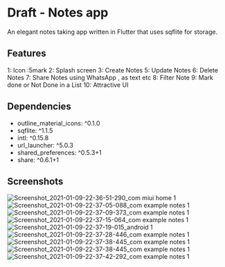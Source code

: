 # Draft - Notes app

An elegant notes taking app written in Flutter that uses sqflite for storage.

## Features
1: Icon :5mark
2: Splash screen
3: Create Notes 
5: Update Notes 
6: Delete Notes 
7: Share Notes using WhatsApp , as text etc
8: Filter Note
9: Mark done or Not Done in a List
10: Attractive UI

## Dependencies
- outline_material_icons: ^0.1.0
- sqflite: ^1.1.5
- intl: ^0.15.8
- url_launcher: ^5.0.3
- shared_preferences: ^0.5.3+1
- share: ^0.6.1+1


## Screenshots
![Screenshot_2021-01-09-22-36-51-290_com miui home 1](https://user-images.githubusercontent.com/73903186/104104802-299ea180-52cc-11eb-8011-3b1d1153085f.jpg)
![Screenshot_2021-01-09-22-37-05-088_com example notes 1](https://user-images.githubusercontent.com/73903186/104104804-2e635580-52cc-11eb-9bf4-059bab874025.jpg)
![Screenshot_2021-01-09-22-37-09-373_com example notes 1](https://user-images.githubusercontent.com/73903186/104104816-3c18db00-52cc-11eb-9146-d212333eea7e.jpg)
![Screenshot_2021-01-09-22-37-15-064_com example notes 1](https://user-images.githubusercontent.com/73903186/104104817-3cb17180-52cc-11eb-9a4f-e1f79efb410f.jpg)
![Screenshot_2021-01-09-22-37-19-015_android 1](https://user-images.githubusercontent.com/73903186/104104821-4044f880-52cc-11eb-9c28-0bde8cbc6b53.jpg)
![Screenshot_2021-01-09-22-37-28-446_com example notes 1](https://user-images.githubusercontent.com/73903186/104104825-48049d00-52cc-11eb-911f-1793dd181f76.jpg)
![Screenshot_2021-01-09-22-37-38-445_com example notes 1](https://user-images.githubusercontent.com/73903186/104104832-4e931480-52cc-11eb-8889-01545051dff9.jpg)
![Screenshot_2021-01-09-22-37-38-445_com example notes 1](https://user-images.githubusercontent.com/73903186/104104845-5b176d00-52cc-11eb-805c-afbad7164a98.jpg)
![Screenshot_2021-01-09-22-37-42-292_com example notes 1](https://user-images.githubusercontent.com/73903186/104104850-5f438a80-52cc-11eb-8e6a-9e58524fe1d4.jpg)



